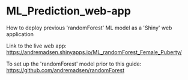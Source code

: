 # ML_Prediction_web-app
How to deploy previous 'randomForest' ML model as a 'Shiny' web application

Link to the live web app:
https://andremadsen.shinyapps.io/ML_randomForest_Female_Puberty/

To set up the 'randomForest' model prior to this guide:
https://github.com/andremadsen/randomForest
